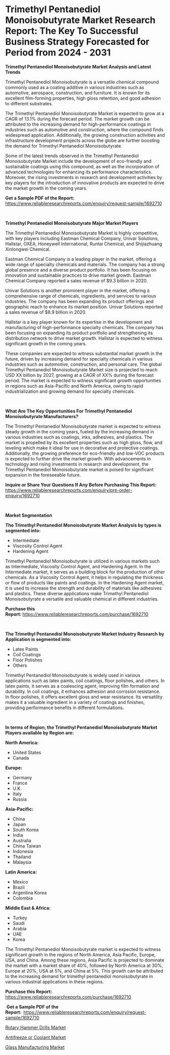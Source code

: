 <p><h1>Trimethyl Pentanediol Monoisobutyrate Market Research Report: The Key To Successful Business Strategy Forecasted for Period from 2024 - 2031</h1></p><p><strong>Trimethyl Pentanediol Monoisobutyrate Market Analysis and Latest Trends</strong></p>
<p><p>Trimethyl Pentanediol Monoisobutyrate is a versatile chemical compound commonly used as a coating additive in various industries such as automotive, aerospace, construction, and furniture. It is known for its excellent film-forming properties, high gloss retention, and good adhesion to different substrates.</p><p>The Trimethyl Pentanediol Monoisobutyrate Market is expected to grow at a CAGR of 13.1% during the forecast period. The market growth can be attributed to the increasing demand for high-performance coatings in industries such as automotive and construction, where the compound finds widespread application. Additionally, the growing construction activities and infrastructure development projects across the globe are further boosting the demand for Trimethyl Pentanediol Monoisobutyrate.</p><p>Some of the latest trends observed in the Trimethyl Pentanediol Monoisobutyrate Market include the development of eco-friendly and sustainable coatings using this compound, as well as the incorporation of advanced technologies for enhancing its performance characteristics. Moreover, the rising investments in research and development activities by key players for the introduction of innovative products are expected to drive the market growth in the coming years.</p></p>
<p><strong>Get a Sample PDF of the Report:&nbsp;</strong> <a href="https://www.reliableresearchreports.com/enquiry/request-sample/1692710">https://www.reliableresearchreports.com/enquiry/request-sample/1692710</a></p>
<p>&nbsp;</p>
<p><strong>Trimethyl Pentanediol Monoisobutyrate Major Market Players</strong></p>
<p><p>The Trimethyl Pentanediol Monoisobutyrate Market is highly competitive, with key players including Eastman Chemical Company, Univar Solutions, Hallstar, OXEA, Honeywell International, Runtai Chemical, and Shijiazhuang Xinlongwei Chemical. </p><p>Eastman Chemical Company is a leading player in the market, offering a wide range of specialty chemicals and materials. The company has a strong global presence and a diverse product portfolio. It has been focusing on innovation and sustainable practices to drive market growth. Eastman Chemical Company reported a sales revenue of $9.3 billion in 2020.</p><p>Univar Solutions is another prominent player in the market, offering a comprehensive range of chemicals, ingredients, and services to various industries. The company has been expanding its product offerings and geographic reach to enhance its market position. Univar Solutions reported a sales revenue of $8.9 billion in 2020.</p><p>Hallstar is a key player known for its expertise in the development and manufacturing of high-performance specialty chemicals. The company has been focusing on expanding its product portfolio and strengthening its distribution network to drive market growth. Hallstar is expected to witness significant growth in the coming years.</p><p>These companies are expected to witness substantial market growth in the future, driven by increasing demand for specialty chemicals in various industries such as automotive, construction, and personal care. The global Trimethyl Pentanediol Monoisobutyrate Market size is projected to reach USD XX billion by 2027, growing at a CAGR of XX% during the forecast period. The market is expected to witness significant growth opportunities in regions such as Asia-Pacific and North America, owing to rapid industrialization and growing demand for specialty chemicals.</p></p>
<p>&nbsp;</p>
<p><strong>What Are The Key Opportunities For Trimethyl Pentanediol Monoisobutyrate Manufacturers?</strong></p>
<p><p>The Trimethyl Pentanediol Monoisobutyrate market is expected to witness steady growth in the coming years, fueled by the increasing demand in various industries such as coatings, inks, adhesives, and plastics. The market is propelled by its excellent properties such as high gloss, flow, and leveling which make it ideal for use in decorative and protective coatings. Additionally, the growing preference for eco-friendly and low-VOC products is expected to further drive the market growth. With advancements in technology and rising investments in research and development, the Trimethyl Pentanediol Monoisobutyrate market is poised for significant expansion in the foreseeable future.</p></p>
<p><strong>Inquire or Share Your Questions If Any Before Purchasing This Report:</strong> <a href="https://www.reliableresearchreports.com/enquiry/pre-order-enquiry/1692710">https://www.reliableresearchreports.com/enquiry/pre-order-enquiry/1692710</a></p>
<p>&nbsp;</p>
<p><strong>Market Segmentation</strong></p>
<p><strong>The Trimethyl Pentanediol Monoisobutyrate Market Analysis by types is segmented into:</strong></p>
<p><ul><li>Intermediate</li><li>Viscosity Control Agent</li><li>Hardening Agent</li></ul></p>
<p><p>Trimethyl Pentanediol Monoisobutyrate is utilized in various markets such as Intermediate, Viscosity Control Agent, and Hardening Agent. In the Intermediate market, it serves as a building block for the production of other chemicals. As a Viscosity Control Agent, it helps in regulating the thickness or flow of products like paints and coatings. In the Hardening Agent market, it is used to increase the strength and durability of materials like adhesives and plastics. These diverse applications make Trimethyl Pentanediol Monoisobutyrate a versatile and valuable chemical in different industries.</p></p>
<p><strong>Purchase this Report:&nbsp;</strong><a href="https://www.reliableresearchreports.com/purchase/1692710">https://www.reliableresearchreports.com/purchase/1692710</a></p>
<p>&nbsp;</p>
<p><strong>The Trimethyl Pentanediol Monoisobutyrate Market Industry Research by Application is segmented into:</strong></p>
<p><ul><li>Latex Paints</li><li>Coil Coatings</li><li>Floor Polishes</li><li>Others</li></ul></p>
<p><p>Trimethyl Pentanediol Monoisobutyrate is widely used in various applications such as latex paints, coil coatings, floor polishes, and others. In latex paints, it serves as a coalescing agent, improving film formation and durability. In coil coatings, it enhances adhesion and corrosion resistance. In floor polishes, it offers excellent gloss and wear resistance. Its versatility makes it a valuable ingredient in a variety of coatings and finishes, providing performance benefits in different formulations.</p></p>
<p>&nbsp;</p>
<p><strong>In terms of Region, the Trimethyl Pentanediol Monoisobutyrate Market Players available by Region are:</strong></p>
<p>
    <p> <strong> North America: </strong>
        <ul>
            <li>United States</li>
            <li>Canada</li>
        </ul>
        </p> 
    <p> <strong> Europe: </strong>
        <ul>
            <li>Germany</li>
            <li>France</li>
            <li>U.K.</li>
            <li>Italy</li>
            <li>Russia</li>
        </ul>
        </p> 
    <p> <strong> Asia-Pacific: </strong>
        <ul>
            <li>China</li>
            <li>Japan</li>
            <li>South Korea</li>
            <li>India</li>
            <li>Australia</li>
            <li>China Taiwan</li>
            <li>Indonesia</li>
            <li>Thailand</li>
            <li>Malaysia</li>
        </ul>
        </p> 
    <p> <strong> Latin America: </strong>
        <ul>
            <li>Mexico</li>
            <li>Brazil</li>
            <li>Argentina Korea</li>
            <li>Colombia</li>
        </ul>
        </p> 
    <p> <strong> Middle East & Africa: </strong>
        <ul>
            <li>Turkey</li>
            <li>Saudi</li>
            <li>Arabia</li>
            <li>UAE</li>
            <li>Korea</li>
        </ul>
    </p>
    </p>
<p><p>The Trimethyl Pentanediol Monoisobutyrate market is expected to witness significant growth in the regions of North America, Asia Pacific, Europe, USA, and China. Among these regions, Asia Pacific is projected to dominate the market with a market share of 40%, followed by North America at 30%, Europe at 20%, USA at 5%, and China at 5%. This growth can be attributed to the increasing demand for trimethyl pentanediol monoisobutyrate in various industrial applications in these regions.</p></p>
<p><strong>Purchase this Report: </strong><a href="https://www.reliableresearchreports.com/purchase/1692710">https://www.reliableresearchreports.com/purchase/1692710</a></p>
<p>&nbsp;<strong>Get a Sample PDF of the Report:&nbsp;&nbsp;</strong><a href="https://www.reliableresearchreports.com/enquiry/request-sample/1692710">https://www.reliableresearchreports.com/enquiry/request-sample/1692710</a></p>
<p><strong></strong></p>
<p><p><a href="https://view.publitas.com/reportprime-1/rotary-hammer-drills-market-size-furnishes-valuable-information-encompassing-market-share-market-trends-and-projections-spanning-from-2023-to-2030/">Rotary Hammer Drills Market</a></p><p><a href="https://github.com/Sinjinluong3e0awx2m195k76/Market-Research-Report-List-1/blob/main/antifreeze-or-coolant-market.md">Antifreeze or Coolant Market</a></p><p><a href="https://github.com/shotows/Market-Research-Report-List-1/blob/main/glass-manufacturing-market.md">Glass Manufacturing Market</a></p></p>